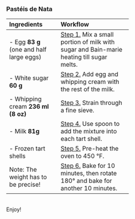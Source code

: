 ### Pastéis de Nata

<table style="width: 65%; border-collapse: collapse; text-align: left;">
<thead>
  <tr>
    <th>Ingredients</th>
    <th>Workflow</th>
  </tr>
</thead>
<tbody>
  <tr>
    <td>- Egg <b>83 g</b> (one and half large eggs)</td>
    <td><u>Step 1.</u> Mix a small portion of milk with sugar and Bain-marie heating till sugar melts.</td>
  </tr>
  <tr>
    <td>- White sugar <b>60 g</b></td>
    <td><u>Step 2.</u> Add egg and whipping cream with the rest of the milk.</td>
  </tr>
  <tr>
    <td>- Whipping cream <b>236 ml (8 oz)</b></td>
    <td><u>Step 3.</u> Strain through a fine sieve.</td>
  </tr>
  <tr>
    <td>- Milk <b>81g</b></td>
    <td><u>Step 4.</u> Use spoon to add the mixture into each tart shell.</td>
  </tr>
  <tr>
    <td>- Frozen tart shells</td>
    <td><u>Step 5.</u> Pre-heat the oven to 450 °F.</td>
  </tr>
  <tr>
    <td>Note: The weight has to be precise!</td>
    <td><u>Step 6.</u> Bake for 10 minutes, then rotate 180° and bake for another 10 minutes.</td>
  </tr>
</tbody>
</table>
<br>
Enjoy!
